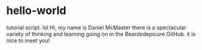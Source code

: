 # hello-world
tutorial script. lol
Hi, my name is Daniel McMaster
there is a spectacular variety of thinking and learning going on in the Beardedepicure GitHub. 
it is nice to meet you!
